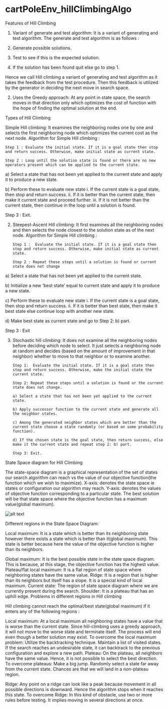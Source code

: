 # cartPoleEnv_hillClimbingAlgo


Features of Hill Climbing

1. Variant of generate and test algorithm: It is a variant of generating and test algorithm. The generate and test algorithm is as follows : 

1. Generate possible solutions. 
2. Test to see if this is the expected solution. 
3. If the solution has been found quit else go to step 1.

Hence we call Hill climbing a variant of generating and test algorithm as it takes the feedback from the test procedure. Then this feedback is utilized by the generator in deciding the next move in search space. 

2. Uses the Greedy approach: At any point in state space, the search moves in that direction only which optimizes the cost of function with the hope of finding the optimal solution at the end. 

Types of Hill Climbing 

Simple Hill climbing: It examines the neighboring nodes one by one and selects the first neighboring node which optimizes the current cost as the next node. 
Algorithm for Simple Hill climbing : 
 
    Step 1 : Evaluate the initial state. If it is a goal state then stop and return success. Otherwise, make initial state as current state. 

    Step 2 : Loop until the solution state is found or there are no new operators present which can be applied to the current state. 

a) Select a state that has not been yet applied to the current state and apply it to produce a new state. 

b) Perform these to evaluate new state 
    i. If the current state is a goal state, then stop and return success. 
    ii. If it is better than the current state, then make it current state and proceed further. 
    iii. If it is not better than the current state, then continue in the loop until a solution is found. 

Step 3 : Exit. 
 

2. Steepest-Ascent Hill climbing: It first examines all the neighboring nodes and then selects the node closest to the solution state as of the next node.            Algorithm for Simple Hill climbing :

       Step 1 :  Evaluate the initial state. If it is a goal state then stop and return success. Otherwise, make initial state as current state. 

       Step 2 : Repeat these steps until a solution is found or current state does not change 

a) Select a state that has not been yet applied to the current state.

b)  Initialize a new ‘best state’ equal to current state and apply it to produce a new state.

c) Perform these to evaluate new state                                                                                                                      i. If the current state is a goal state, then stop and return success.                                                                       ii. If it is better than best state, then make it best state else continue loop with another new state.

d) Make best state as current state and go to Step 2: b) part.

Step 3 : Exit

3. Stochastic hill climbing: It does not examine all the neighboring nodes before deciding which node to select. It just selects a neighboring node at random and decides (based on the amount of improvement in that          neighbor) whether to move to that neighbor or to examine another. 

       Step 1:  Evaluate the initial state. If it is a goal state then stop and return success. Otherwise, make the initial state the current state. 

       Step 2: Repeat these steps until a solution is found or the current state does not change.

       a) Select a state that has not been yet applied to the current state.

       b) Apply successor function to the current state and generate all the neighbor states.

       c) Among the generated neighbor states which are better than the current state choose a state randomly (or based on some probability function).                                                                                                                           

       d) If the chosen state is the goal state, then return success, else make it the current state and repeat step 2: b) part.

       Step 3: Exit.
State Space diagram for Hill Climbing

The state-space diagram is a graphical representation of the set of states our search algorithm can reach vs the value of our objective function(the function which we wish to maximize). 
X-axis: denotes the state space ie states or configuration our algorithm may reach. 
Y-axis: denotes the values of objective function corresponding to a particular state. 
The best solution will be that state space where the objective function has a maximum value(global maximum). 

![alt text](https://static.javatpoint.com/tutorial/ai/images/hill-climbing-algorithm-in-ai.png)


Different regions in the State Space Diagram: 

Local maximum: It is a state which is better than its neighboring state however there exists a state which is better than it(global maximum). This state is better because here the value of the objective function is higher than its neighbors. 
 
Global maximum: It is the best possible state in the state space diagram. This is because, at this stage, the objective function has the highest value.
Plateau/flat local maximum: It is a flat region of state space where neighboring states have the same value.
Ridge: It is a region that is higher than its neighbors but itself has a slope. It is a special kind of local maximum.
Current state: The region of state space diagram where we are currently present during the search.
Shoulder: It is a plateau that has an uphill edge.
Problems in different regions in Hill climbing

Hill climbing cannot reach the optimal/best state(global maximum) if it enters any of the following regions :  

Local maximum: At a local maximum all neighboring states have a value that is worse than the current state. Since hill-climbing uses a greedy approach, it will not move to the worse state and terminate itself. The process will end even though a better solution may exist. 
To overcome the local maximum problem: Utilize the backtracking technique. Maintain a list of visited states. If the search reaches an undesirable state, it can backtrack to the previous configuration and explore a new path.
Plateau: On the plateau, all neighbors have the same value. Hence, it is not possible to select the best direction. 
To overcome plateaus: Make a big jump. Randomly select a state far away from the current state. Chances are that we will land in a non-plateau region.

Ridge: Any point on a ridge can look like a peak because movement in all possible directions is downward. Hence the algorithm stops when it reaches this state. 
To overcome Ridge: In this kind of obstacle, use two or more rules before testing. It implies moving in several directions at once.
